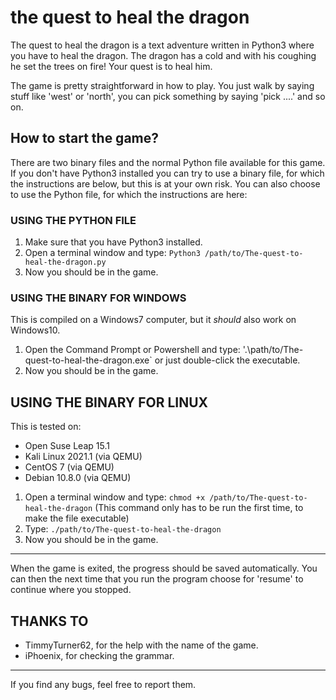 # the quest to heal the dragon

The quest to heal the dragon is a text adventure written in Python3 where you have to heal the dragon. The dragon has a cold and with his coughing he set the trees on fire! Your quest is to heal him.

The game is pretty straightforward in how to play. You just walk by saying stuff like 'west' or 'north', you can pick something by saying 'pick ....' and so on.

## How to start the game?

There are two binary files and the normal Python file available for this game. If you don't have Python3 installed you can try to use a binary file, for which the instructions are below, but this is at your own risk. You can also choose to use the Python file, for which the instructions are here:

### USING THE PYTHON FILE

  1. Make sure that you have Python3 installed.
  2. Open a terminal window and type: `Python3 /path/to/The-quest-to-heal-the-dragon.py`
  3. Now you should be in the game.


### USING THE BINARY FOR WINDOWS
  This is compiled on a Windows7 computer, but it _should_ also work on Windows10.

  1. Open the Command Prompt or Powershell and type: '.\path/to/The-quest-to-heal-the-dragon.exe` or just double-click the executable.
  2. Now you should be in the game.


## USING THE BINARY FOR LINUX
  This is tested on: 
   * Open Suse Leap 15.1
   * Kali Linux 2021.1 (via QEMU)
   * CentOS 7 (via QEMU)
   * Debian 10.8.0 (via QEMU)

  1. Open a terminal window and type: `chmod +x /path/to/The-quest-to-heal-the-dragon` (This command only has to be run the first time, to make the file executable)
  2. Type: `./path/to/The-quest-to-heal-the-dragon`
  3. Now you should be in the game.
---
When the game is exited, the progress should be saved automatically.
You can then the next time that you run the program choose for 'resume' to continue where you stopped.

## THANKS TO
  
  * TimmyTurner62, for the help with the name of the game.
  * iPhoenix, for checking the grammar.

---
If you find any bugs, feel free to report them.
